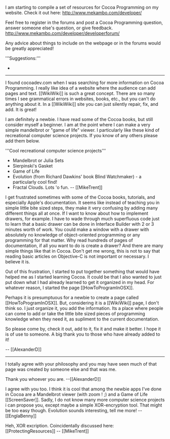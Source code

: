 I am starting to compile a set of resources for Cocoa Programming on my website.  Check it out here:  http://www.mekambo.com/developer/

Feel free to register in the forums and post a Cocoa Programming question, answer someone else's question, or give feedback. http://www.mekambo.com/developer/developerforum/

Any advice about things to include on the webpage or in the forums would be greatly appreciated!

'''Suggestions:'''

*


----

I found cocoadev.com when I was searching for more information on Cocoa Programming.  I really like idea of a website where the audience can add pages and text.  [[WikiWiki]] is such a great concept.  There are so many times I see grammatical errors in websites, books, etc., but you can't do anything about it.  In a [[WikiWiki]] site you can just silently repair, fix, and add.  It is great!

I am definitely a newbie.  I have read some of the Cocoa books, but still consider myself a beginner.  I am at the point where I can make a very simple mandelbrot or "game of life" viewer.  I particularly like these kind of recreational computer science projects.  If you know of any others please add them below.

'''Cool recreational computer science projects'''

* Mandelbrot or Julia Sets
* Sierpinski's Gasket
* Game of Life
* Evolution (from Richard Dawkins' book Blind Watchmaker) - a particularly cool find!
* Fractal Clouds. Lots 'o fun. -- [[MikeTrent]]


I get frustrated sometimes with some of the Cocoa books, tutorials, and especially Apple's documentation.  It seems like instead of teaching you in simple little bite sized steps, they make it very confusing by adding many different things all at once.  If I want to know about how to implement drawers, for example.  I have to wade through much superfluous code just to learn that a basic drawer can be done in Interface Builder with 2 or 3 minutes worth of work.  You could make a window with a drawer with absolutely no knowledge of object-oriented programming or any programming for that matter.  Why read hundreds of pages of documentation, if all you want to do is create a drawer?  And there are many simple things like that in Cocoa.  Don't get me wrong, this is not to say that reading basic articles on Objective-C is not important or necessary.  I believe it is.

Out of this frustration, I started to put together something that would have helped me as I started learning Cocoa.  It could be that I also wanted to just put down what I had already learned to get it organized in my head.  For whatever reason, I started the page [[HowToProgramInOSX]].

Perhaps it is presumptuous for a newbie to create a page called [[HowToProgramInOSX]].  But, considering it is a [[WikiWiki]] page, I don't think so.  I just organize it, you add the information. Its a place where people can come to add or take the little bite sized pieces of programming knowledge when they need it, as supliment to the current documentation.

So please come by, check it out, add to it, fix it and make it better.  I hope it is of use to someone.  A big thank you to those who have already added to it!

-- [[AlexanderD]] 

----

I totally agree with your philosophy and you may have seen much of that page was created by someone else and that was me.

Thank you whoever you are.  --[[AlexanderD]]

I agree with you too. I think it is cool that among the newbie apps I've done in Cocoa are a Mandelbrot viewer (with zoom ! ;) and a Game of Life [[ScreenSaver]]. Sadly, I do not know many more computer science projects i can propose you, except maybe a simple XOR-encryption tool. That might be too easy though. Evolution sounds interesting, tell me more! -- [[EnglaBenny]]

Heh, XOR excription. Coincidentally discussed here: [[ProtectingResources]] -- [[MikeTrent]]
